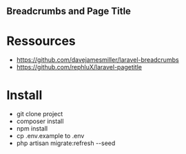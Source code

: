 ## Breadcrumbs and Page Title

Ressources
========================
- https://github.com/davejamesmiller/laravel-breadcrumbs
- https://github.com/rephluX/laravel-pagetitle

Install
========================
- git clone project
- composer install
- npm install
- cp .env.example to .env
- php artisan migrate:refresh --seed

